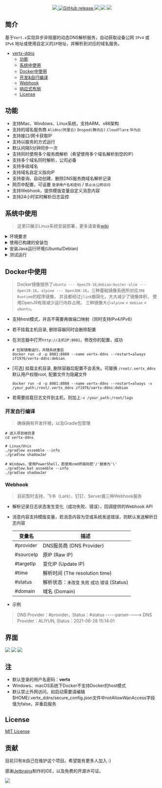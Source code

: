 <p align="center">
	<a target="_blank" href="https://github.com/zf1976/vertx-ddns/blob/main/LICENSE">
		<img src="https://img.shields.io/badge/license-MIT-blue.svg"/>
	</a>
	<a href="https://github.com/zf1976/vertx-ddns/releases/latest">
		<img alt="GitHub release" src="https://img.shields.io/github/v/release/zf1976/vertx-ddns.svg?logo=github&style=flat-square">
	</a>
	<a target="_blank" href="https://www.oracle.com/technetwork/java/javase/downloads/index.html">
		<img src="https://img.shields.io/badge/JDK-16+-green.svg"/>
	</a>
	<a target="_blank" herf="https://github.com/zf1976/vertx-ddns/actions/workflows/release.yml">
		<img src="https://github.com/zf1976/vertx-ddns/actions/workflows/release.yml/badge.svg"/>
	</a>
	<a target="_blank" href="https://hub.docker.com/repository/docker/zf1976/vertx-ddns">
		<img src="https://img.shields.io/docker/pulls/zf1976/vertx-ddns">
	</a>
</p>

## 简介
基于`Vert.x`实现异步非阻塞的动态DNS解析服务，自动获取设备公网 `IPv4` 或 `IPv6` 地址或使用自定义的`IP`地址，并解析到对应的域名服务。

- [vertx-ddns](#vertx-ddns)
  - [功能](#功能)
  - [系统中使用](#系统中使用)
  - [Docker中使用](#Docker中使用)
  - [开发&自行编译](#开发自行编译)
  - [Webhook](#Webhook)
  - [响应式布局](#界面)
  - [License](#License)

<!-- /TOC -->

## 功能

- 支持Mac、Windows、Linux系统，支持ARM、x86架构
- 支持的域名服务商 `Alidns(阿里云)` `Dnspod(腾讯云)` `Cloudflare` `华为云`
- 支持接口/网卡获取IP
- 支持以服务的方式运行
- 默认间隔5分钟同步一次
- 支持同时使用多个服务商解析（希望使用多个域名解析到您的IP）
- 支持多个域名同时解析，公司必备
- 支持多级域名
- 支持域名自定义指向IP
- 支持查询、自动创建、删除DNS服务商域名解析记录  
- 网页中配置，可设置 `登录用户名和密码` / `禁止从公网访问`
- 支持Webhook，提供模版变量自定义消息内容
- 支持24小时实时解析日志监控

## 系统中使用
> 这里只展示Linux系统安装部署，更多请查看[wiki](https://github.com/zf1976/vertx-ddns/wiki)
<details> <summary>环境要求</summary>
	
> 为了在使用过程中不出现意外的事故，给出下列推荐的配置
- Debian 10
- 512 MB 以上内存
</details>

<details> <summary>使用已构建的安装包</summary>
  
  > 无需安装Java运行环境，若存在运行环境也不影响
  >
  > <img alt="最新版本" src="https://img.shields.io/github/v/release/zf1976/vertx-ddns.svg?logo=github&style=flat-square">
  ```shell
  # 下载最新的安装包，{{version}} 为版本号，更多下载地址请访问 https://github.com/zf1976/vertx-ddns/releases
  wget https://github.com/zf1976/vertx-ddns/releases/download/{{version}}/ddns-runtime.zip
  
  # 没有梯子的话加速可以使用加速镜像
  wget https://github.91chifun.workers.dev/https://github.com//zf1976/vertx-ddns/releases/download/{{version}}/ddns-runtime.zip
  
  # 解压安装包
  unzip ddns-runtime.zip
	
  # 安装
  cd ddns-runtime
  chmod +x ./install.sh
  sudo ./install.sh
  
  # 卸载
  cd ddns-runtime
  chmod +x ./uninstall.sh
  sudo ./uninstall.sh
  ```
</details>

<details> <summary>安装Java运行环境(Ubuntu/Debian)</summary>
	
  > 若已经存在 Java 运行环境的可略过这一步。
  ```shell
  # 导入 AdoptOpenJDK GPG key
  wget -qO - https://adoptopenjdk.jfrog.io/adoptopenjdk/api/gpg/key/public | sudo apt-key add -
   
  # 导入 DEB Repository
  sudo add-apt-repository --yes https://adoptopenjdk.jfrog.io/adoptopenjdk/deb/
   
  # 若 terminal 提示 Command not found, 运行
  apt-get install -y software-properties-common
   
  # 安装目标 OpenJDK 版本
  sudo apt-get install adoptopenjdk-16-hotspot
  ```
  当然，这只是其中一种比较简单的安装方式，你也可以用其他方式，并不是强制要求使用这种方式安装。
- 运行vertx-ddns
  > vertx-ddns 的整个应用程序只有一个 Jar 包，且不包含用户的任何配置，它放在任何目录都是可行的。vertx-ddns 所有配置文件都存放在`~/.vertx_ddns`目录下。你完全不需要担心安装包的安危，它仅仅是个服务而已。	
  > 
  > <img alt="最新版本" src="https://img.shields.io/github/v/release/zf1976/vertx-ddns.svg?logo=github&style=flat-square">
  ```shell
  # 下载最新的Jar包，{{version}} 为版本号，更多下载地址请访问 https://github.com/zf1976/vertx-ddns/releases
  wget https://github.com/zf1976/vertx-ddns/releases/download/{{version}}/vertx-ddns.jar -O vertx-ddns-latest.jar
  
  # 没有梯子的话加速可以使用加速镜像
  wget https://github.91chifun.workers.dev/https://github.com//zf1976/vertx-ddns/releases/download/{{version}}/vertx-ddns.jar -O vertx-ddns-latest.jar
  
  # 启动测试
  java -jar vertx-ddns-latest.jar
  # 默认使用8080端口，如果需要更换端口
  java -jar vertx-ddns-latest.jar 8888
  ```
  
  如看到以下日志输出，则代表启动成功.
  ```shell
  2021-09-15 11:45:17.656 [vert.x-eventloop-thread-2] INFO  [AbstractWebServerVerticle] - Initialize project working directory：/Users/ant/.vertx_ddns
  2021-09-15 11:45:17.658 [vert.x-eventloop-thread-2] INFO  [AbstractWebServerVerticle] - Initialize DNS configuration file：/Users/ant/.vertx_ddns/dns_config.json
  2021-09-15 11:45:17.659 [vert.x-eventloop-thread-2] INFO  [AbstractWebServerVerticle] - Initialize secure configuration file：/Users/ant/.vertx_ddns/secure_config.json
  2021-09-15 11:45:17.659 [vert.x-eventloop-thread-2] INFO  [AbstractWebServerVerticle] - Initialize webhook configuration file：/Users/ant/.vertx_ddns/webhook_config.json
  2021-09-15 11:45:17.659 [vert.x-eventloop-thread-2] INFO  [AbstractWebServerVerticle] - Initialize rsa key configuration file：/Users/ant/.vertx_ddns/rsa_key.json
  2021-09-15 11:45:17.659 [vert.x-eventloop-thread-2] INFO  [AbstractWebServerVerticle] - Initialize aes key configuration file：/Users/ant/.vertx_ddns/aes_key.json
  2021-09-15 11:45:17.660 [vert.x-eventloop-thread-2] INFO  [AbstractWebServerVerticle] - RSA key has been initialized
  2021-09-15 11:45:17.660 [vert.x-eventloop-thread-2] INFO  [AbstractWebServerVerticle] - AES key has been initialized
  2021-09-15 11:45:17.763 [vert.x-eventloop-thread-2] INFO  [WebServerVerticle] - Vertx web server initialized with port(s):8080(http)
  2021-09-15 11:45:17.764 [vert.x-eventloop-thread-2] INFO  [WebServerVerticle] - Vertx-DDNS is running at http://localhost:8080
  2021-09-15 11:45:17.786 [vert.x-eventloop-thread-2] INFO  [WebServerVerticle] - PeriodicVerticle deploy complete!
  ```
  - 提示
  > 以上的启动仅仅为测试 vertx-ddns 是否可以正常运行，如果我们关闭 ssh 连接，vertx-ddns 也将被关闭。要想一直处于运行状态，请继续看下面的教程。
- 进阶配置
  - 复制vertx-ddns.service 模板
  ```shell
  [Unit]
  Description=Vertx-DDNS Service
  Documentation=https://github.com/zf1976/vertx-ddns/edit/main/README.md
  After=network-online.target
  Wants=network-online.target

  [Service]
  User=USER
  Type=simple
  ExecStart=/usr/bin/java -server -Xms128m -Xmx256m -jar YOUR_JAR_PATH
  ExecStop=/bin/kill -s QUIT $MAINPID
  Restart=always
  StandOutput=syslog

  StandError=inherit

  [Install]
  WantedBy=multi-user.target
  ```
  - 参数
  ```shell
  -Xms256m：为 JVM 启动时分配的内存，请按照服务器的内存做适当调整，512 M 内存的服务器推荐设置为 128，1G 内存的服务器推荐设置为 256，默认为 256。
  -Xmx256m：为 JVM 运行过程中分配的最大内存，配置同上。
  YOUR_JAR_PATH：vertx-ddns 安装包的绝对路径，例如 /www/wwwroot/vertx-ddns-latest.jar。
  USER：运行 vertx-ddns 的系统用户，修改为你的用户名称即可。使用默认用户请删除 User=USER。
  ```
  - 提示
    1. 如果你不是按照上面的方法安装的 JDK，请确保 /usr/bin/java 是正确无误的
    2. systemd 中的所有路径均要写为绝对路径，另外，~ 在 systemd 中也是无法被识别的，所以你不能写成类似 ~/vertx-ddns-latest.jar 这种路径。
    3. 如何检验是否修改正确：把 ExecStart 中的命令拿出来执行一遍。
  - 创建模版文件
  ```shell
  # 将上面模版内容复制到文件内
  sudo vim /etc/systemd/system/vertx-ddns.service
  ```

</details>

<details> <summary>测试运行</summary>
	
  ```shell
  # 修改 service 文件之后需要刷新 Systemd
  sudo systemctl daemon-reload

  # 使 vertx-ddns 开机自启
  sudo systemctl enable vertx-ddns

  # 启动 vertx-ddns
  sudo service vertx-ddns start

  # 重启 vertx-ddns
  sudo service vertx-ddns restart

  # 停止 vertx-ddns
  sudo service vertx-ddns stop

  # 查看 vertx-ddns 的运行状态
  sudo service vertx-ddns status
  ```
 </details>

## Docker中使用

> Docker镜像提供了`ubuntu --- OpenJ9-16`,`debian:buster-slim --- OpenJ9-16`，`alpine --- OpenJDK-16`，三种基础镜像系统所对应`JRE Runtime`的程序镜像，
> 并且都经过`jlink`极简化，大大减少了镜像体积， 使用OpenJ9有效减少运行内存占用。
> 三种镜像大小`alpine` < `debian` < `ubuntu`。

- 支持host模式，并且不需要再做端口映射（同时支持IPv4/IPv6）
- 若不挂载主机目录, 删除容器同时会删除配置
- 在浏览器中打开`http://主机IP:8081`，修改你的配置，成功
  ```shell
  # 拉取镜像运行，并随系统重启
  docker run -d -p 8081:8080 --name vertx-ddns --restart=always zf1976/vertx-ddns:debian
  ```

- [可选] 挂载主机目录, 删除容器后配置不会丢失。可替换 `/root/.vertx_ddns` 默认用户权限root, 配置文件为隐藏文件
  ```shell
  docker run -d -p 8081:8080 --name vertx-ddns --restart=always -v /your_path:/root/.vertx_ddns zf1976/vertx-ddns:debian
  ```
- 若需要挂载日志文件到主机，则加上`-v /your_path:/root/logs`

### 开发自行编译
> 确保拥有开发环境，以及Gradle包管理
```shell
# 进入项目根目录
cd vertx-ddns

# Linux/Unix
./gradlew assemble --info
./gradlew shadowJar

# Windows，使用PowerShell，若使用cmd终端则把'/'替换为'\'
./gradlew.bat assemble --info
./gradlew shadowJar

```
### Webhook
> 目前暂时支持，飞书（Lark）、钉钉、Server酱三种Webhook服务
- 解析记录日志状态发生变化（成功失败、错误），回调提供的Webhook API
- 消息内容支持模版变量，若消息内容为空或系统发送错误，则默认发送解析日志内容

  |  变量名   | 描述  |
  |  ----  | ----  |
  | #provider  | DNS服务商 (DNS Provider) |
  | #sourceIp  | 原IP (Raw IP) |
  | #targetIp  | 变化IP (Update IP) |
  | #time  | 解析时间 (The resolution time) |
  | #status  | 解析状态：`未改变` `失败` `成功` `错误` (Status) |
  | #domain  | 域名 (Domain) |
- 示例
> DNS Provider：#provider，Status：#status   -----parser---->    DNS Provider：ALIYUN, Status：2021-08-28 15:14:01



## 界面
<img src="./img/img.png"/>
<img src="./img/log.png"/>
<img src="./img/webhook.png"/>

## 注
- 默认登录的用户名密码：**vertx**
- Windows、macOS系统下Docker不支持Docker的host模式
- 默认禁止外网访问，如启动需要请编辑$HOME/.vertx_ddns/secure_config.json文件中notAllowWanAccess字段值为false，并重启服务

## License

[MIT License](https://raw.githubusercontent.com/zf1976/vertx-ddns/main/LICENSE)

## 贡献

目前只有`我`自己在维护这个项目。希望能有更多人加入 :)

感谢[Jetbrains](https://www.jetbrains.com/?from=mayi)制作的IDE，以及免费的开源许可证。

<img src="./img/jetbrains.png"/>

